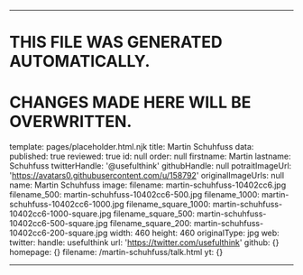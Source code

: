 ----

# THIS FILE WAS GENERATED AUTOMATICALLY.
# CHANGES MADE HERE WILL BE OVERWRITTEN.

template: pages/placeholder.html.njk
title: Martin Schuhfuss
data:
  published: true
  reviewed: true
  id: null
  order: null
  firstname: Martin
  lastname: Schuhfuss
  twitterHandle: '@usefulthink'
  githubHandle: null
  potraitImageUrl: 'https://avatars0.githubusercontent.com/u/158792'
  originalImageUrls: null
  name: Martin Schuhfuss
  image:
    filename: martin-schuhfuss-10402cc6.jpg
    filename_500: martin-schuhfuss-10402cc6-500.jpg
    filename_1000: martin-schuhfuss-10402cc6-1000.jpg
    filename_square_1000: martin-schuhfuss-10402cc6-1000-square.jpg
    filename_square_500: martin-schuhfuss-10402cc6-500-square.jpg
    filename_square_200: martin-schuhfuss-10402cc6-200-square.jpg
    width: 460
    height: 460
    originalType: jpg
  web:
    twitter:
      handle: usefulthink
      url: 'https://twitter.com/usefulthink'
    github: {}
    homepage: {}
filename: /martin-schuhfuss/talk.html
yt: {}

----

 